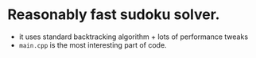 
# Reasonably fast sudoku solver.

- it uses standard backtracking algorithm + lots of performance tweaks
- `main.cpp` is the most interesting part of code.





